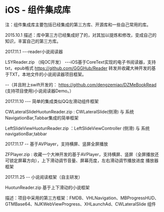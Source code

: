 # iOS - 组件集成库

注：组件集成库主要包括已经集成的第三方库、开源库和一些自己常用的库。

2015.10.1
描述：库中第三方已经集成好了的，对其加以提炼和修改，变成自己的知识，丰富自己的第三方库。



2017.11.1 ---reader小说阅读器

LSYReader.zip （纯OC开发）
---iOS基于CoreText实现的电子书阅读器，支持txt，epub格式 https://github.com/GGGHub/Reader
转发并收藏大神开发的基于TXT，本地文件的小说阅读器项目框架。

--（并且附上swift开发的： https://github.com/dengzemiao/DZMeBookRead (支持项目使用)小说阅读器Demo。）



2017.11.10 --- 简单的集成类似QQ左滑动组件框架

CWLateralSlideHuotunReader.zip : CWLateralSlide(侧滑) 与 系统 NavigationBar,Tabbar集成的简单框架

LeftSlideViewHuotunReader.zip ：LeftSlideViewController (侧滑) 与 系统 navigationBar,tabbar



2017.11.17 --	基于AVPlayer，支持横屏、竖屏全屏播放

ZFPlayer.zip : 收藏一个大神开发的基于AVPlayer，支持横屏、竖屏（全屏播放还可锁定屏幕方向），上下滑动调节音量、屏幕亮度，左右滑动调节播放进度 播放器框架



2017.11.25 -- 小说阅读框架（自主研发）

HuotunReader.zip	基于上下滑动的小说框架

描述：项目中采用的第三方框架：FMDB、VHLNavigation、MBProgressHUD、GTMBase64、NJKWebViewProgress、XHLaunchAd、CWLateralSlide 组件
